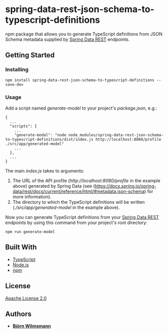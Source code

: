 # spring-data-rest-json-schema-to-typescript-definitions

npm package that allows you to generate TypeScript definitions from JSON Schema metadata supplied by [Spring Data REST](https://projects.spring.io/spring-data-rest/) endpoints.

## Getting Started

### Installing

`npm install spring-data-rest-json-schema-to-typescript-definitions --save-dev`

### Usage

Add a script named *generate-model* to your project's *package.json*, e.g.:

~~~~~~~~
{
  ...
  "scripts": {
    ...
    "generate-model": "node node_modules/spring-data-rest-json-schema-to-typescript-definitions/dist/index.js http://localhost:8080/profile ./src/app/generated-model"
    ...
  },
  ...
}

~~~~~~~~

The main *index.js* takes to arguments:

1. The URL of the API profile (*http://localhost:8080/profile* in the example above) generated by Spring Data (see (https://docs.spring.io/spring-data/rest/docs/current/reference/html/#metadata.json-schema) for more information).
2. The directory to which the TypeScript definitions will be written (*./src/app/generated-model* in the example above).

Now you can generate TypeScript definitions from your [Spring Data REST](https://projects.spring.io/spring-data-rest/) endpoints by using this command from your project's root directory:

`npm run generate-model`

## Built With

* [TypeScript](https://www.typescriptlang.org/)
* [Node.js](https://nodejs.org/en/)
* [npm](https://www.npmjs.com/)

## License

[Apache License 2.0](https://www.apache.org/licenses/LICENSE-2.0)

## Authors

* **[Björn Wilmsmann](https://bjoernkw.com)**
